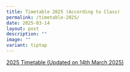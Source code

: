 ```yaml
---
title: Timetable 2025 (According to Class)
permalink: /timetable-2025/
date: 2025-03-14
layout: post
description: ""
image: ""
variant: tiptap
---
```

<p><a href="/files/2025_T2_Classes_TT_FINAL__For_Sch_Web__v_Mar14.pdf" rel="noopener noreferrer nofollow" target="_blank">2025 Timetable (Updated on 14th March 2025)</a> 
</p>